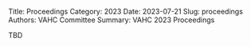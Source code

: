 Title: Proceedings
Category: 2023
Date: 2023-07-21
Slug: proceedings
Authors: VAHC Committee
Summary: VAHC 2023 Proceedings

TBD